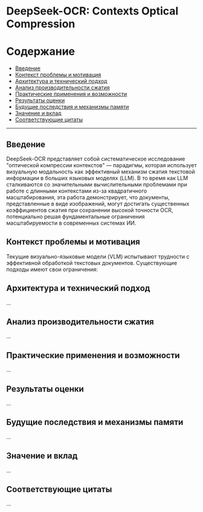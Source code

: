 # DeepSeek-OCR: Contexts Optical Compression

# Содержание

- [Введение](#введение)
- [Контекст проблемы и мотивация](#контекст-проблемы-и-мотивация)
- [Архитектура и технический подход](#архитектура-и-технический-подход)
- [Анализ производительности сжатия](#анализ-производительности-сжатия)
- [Практические применения и возможности](#практические-применения-и-возможности)
- [Результаты оценки](#результаты-оценки)
- [Будущие последствия и механизмы памяти](#будущие-последствия-и-механизмы-памяти)
- [Значение и вклад](#значение-и-вклад)
- [Соответствующие цитаты](#соответствующие-цитаты)

---

## Введение

DeepSeek-OCR представляет собой систематическое исследование "оптической компрессии контекстов" — парадигмы, которая использует визуальную модальность как эффективный механизм сжатия текстовой информации в больших языковых моделях (LLM). В то время как LLM сталкиваются со значительными вычислительными проблемами при работе с длинными контекстами из-за квадратичного масштабирования, эта работа демонстрирует, что документы, представленные в виде изображений, могут достигать существенных коэффициентов сжатия при сохранении высокой точности OCR, потенциально решая фундаментальные ограничения масштабируемости в современных системах ИИ.

## Контекст проблемы и мотивация

Текущие визуально-языковые модели (VLM) испытывают трудности с эффективной обработкой текстовых документов. Существующие подходы имеют свои ограничения:

## Архитектура и технический подход

...

## Анализ производительности сжатия

...

## Практические применения и возможности

...

## Результаты оценки

...

## Будущие последствия и механизмы памяти

...

## Значение и вклад

...

## Соответствующие цитаты

...